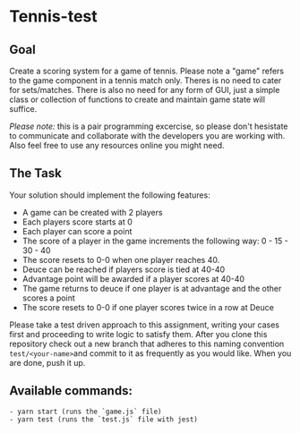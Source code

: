 # Tennis-test

## Goal 

Create a scoring system for a game of tennis. Please note a "game" refers to the game component in a tennis match only. Theres is no need to cater for sets/matches. There is also no need for any form of GUI, just a simple class or collection of functions to create and maintain game state will suffice.

*Please note:* this is a pair programming excercise, so please don't hesistate to communicate and collaborate with the developers you are working with. Also feel free to use any resources online you might need. 

## The Task

Your solution should implement the following features:

- A game can be created with 2 players
- Each players score starts at 0
- Each player can score a point
- The score of a player in the game increments the following way: 0 - 15 - 30 - 40
- The score resets to 0-0 when one player reaches 40.
- Deuce can be reached if players score is tied at 40-40
- Advantage point will be awarded if a player scores at 40-40
- The game returns to deuce if one player is at advantage and the other scores a point
- The score resets to 0-0 if one player scores twice in a row at Deuce

Please take a test driven approach to this assignment, writing your cases first and proceeding to write logic to satisfy them. After you clone this repository check out a new branch that adheres to this naming convention `test/<your-name>`and commit to it as frequently as you would like. When you are done, push it up.

## Available commands:
    - yarn start (runs the `game.js` file)
    - yarn test (runs the `test.js` file with jest)
